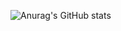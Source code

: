 ![Anurag's GitHub stats](https://github-readme-stats.vercel.app/api?username=FlorensaDimer&show_icons=true&theme=transparent)

